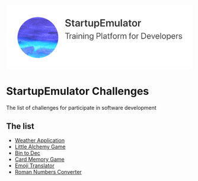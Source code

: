 <p align="center">
<img src="se-logo-1.png"/>
</p>

# StartupEmulator Challenges

The list of challenges for participate in software development

## The list

 - [Weather Application](/weather)
 - [Little Alchemy Game](/littlealchemy)
 - [Bin to Dec](/Bin2Dec)
 - [Card Memory Game](/Card%20Memory%20Game)
 - [Emoji Translator](/Emoji%20Translator)
 - [Roman Numbers Converter](/Roman%20Numbers%20Converter)
